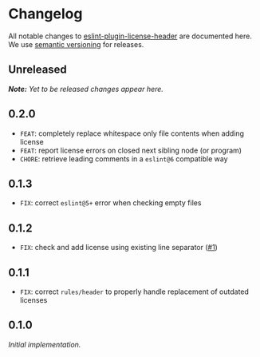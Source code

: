 # Changelog

All notable changes to [eslint-plugin-license-header](https://github.com/nikku/eslint-plugin-license-header) are documented here. We use [semantic versioning](http://semver.org/) for releases.

## Unreleased

___Note:__ Yet to be released changes appear here._

## 0.2.0

* `FEAT`: completely replace whitespace only file contents when adding license
* `FEAT`: report license errors on closed next sibling node (or program)
* `CHORE`: retrieve leading comments in a `eslint@6` compatible way

## 0.1.3

* `FIX`: correct `eslint@5+` error when checking empty files

## 0.1.2

* `FIX`: check and add license using existing line separator ([#1](https://github.com/nikku/eslint-plugin-license-header/issues/1))

## 0.1.1

* `FIX`: correct `rules/header` to properly handle replacement of outdated licenses

## 0.1.0

_Initial implementation._